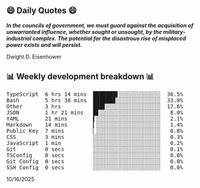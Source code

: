 ## 😄 Daily Quotes 😄

_**In the councils of government, we must guard against the acquisition of unwarranted influence, whether sought or unsought, by the military-industrial complex. The potential for the disastrous rise of misplaced power exists and will persist.**_

Dwight D. Eisenhower



## 📊 Weekly development breakdown 📊

<pre>TypeScript  6 hrs 14 mins  ███████▋░░░░░░░░░░░░░  36.5%
Bash        5 hrs 38 mins  ██████▉░░░░░░░░░░░░░░  33.0%
Other       3 hrs          ███▋░░░░░░░░░░░░░░░░░  17.6%
JSON        1 hr 21 mins   █▋░░░░░░░░░░░░░░░░░░░   8.0%
YAML        21 mins        ▍░░░░░░░░░░░░░░░░░░░░   2.1%
Markdown    14 mins        ▎░░░░░░░░░░░░░░░░░░░░   1.4%
Public Key  7 mins         ▏░░░░░░░░░░░░░░░░░░░░   0.8%
CSS         3 mins         ░░░░░░░░░░░░░░░░░░░░░   0.3%
JavaScript  1 min          ░░░░░░░░░░░░░░░░░░░░░   0.2%
Git         0 secs         ░░░░░░░░░░░░░░░░░░░░░   0.1%
TSConfig    0 secs         ░░░░░░░░░░░░░░░░░░░░░   0.0%
Git Config  0 secs         ░░░░░░░░░░░░░░░░░░░░░   0.0%
SSH Config  0 secs         ░░░░░░░░░░░░░░░░░░░░░   0.0%</pre>

10/16/2025